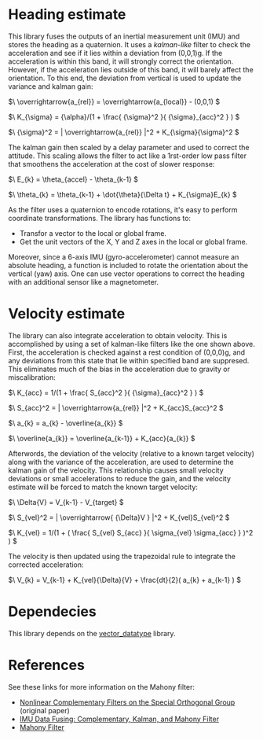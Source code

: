 # Heading estimate
This library fuses the outputs of an inertial measurement unit (IMU) and stores the heading as a quaternion. It uses a _kalman-like_ filter to check the acceleration and see if it lies within a deviation from (0,0,1)g. If the acceleration is within this band, it will strongly correct the orientation. However, if the acceleration lies outside of this band, it will barely affect the orientation. To this end, the deviation from vertical is used to update the variance and kalman gain: 

$\ \overrightarrow{a_{rel}} = \overrightarrow{a_{local}} - (0,0,1) $

$\ K_{\sigma} = {\alpha}/(1 + \frac{ {\sigma}^2 }{ {\sigma}_{acc}^2 } ) $

$\ {\sigma}^2 = | \overrightarrow{a_{rel}} |^2 + K_{\sigma}{\sigma}^2 $ 

The kalman gain then scaled by a delay parameter and used to correct the attitude. This scaling allows the filter to act like a 1rst-order low pass filter that smoothens the acceleration at the cost of slower response: 

$\ E_{k} = \theta_{accel} - \theta_{k-1} $

$\ \theta_{k} = \theta_{k-1} + \dot{\theta}{\Delta t} + K_{\sigma}E_{k} $

As the filter uses a quaternion to encode rotations, it's easy to perform coordinate transformations. The library has functions to:
- Transfor a vector to the local or global frame.
- Get the unit vectors of the X, Y and Z axes in the local or global frame.

Moreover, since a 6-axis IMU (gyro-accelerometer) cannot measure an absolute heading, a function is included to rotate the orientation about the vertical (yaw) axis. One can use vector operations to correct the heading with an additional sensor like a magnetometer.

# Velocity estimate
The library can also integrate acceleration to obtain velocity. This is accomplished by using a set of kalman-like filters like the one shown above. First, the acceleration is checked against a rest condition of (0,0,0)g, and any deviations from this state that lie within specified band are suppresed. This eliminates much of the bias in the acceleration due to gravity or miscalibration:

$\ K_{acc} = 1/(1 + \frac{ S_{acc}^2 }{ {\sigma}_{acc}^2 } ) $

$\ S_{acc}^2 = | \overrightarrow{a_{rel}} |^2 + K_{acc}S_{acc}^2 $ 

$\ a_{k} = a_{k} - \overline{a_{k}} $

$\ \overline{a_{k}} = \overline{a_{k-1}} + K_{acc}{a_{k}} $

Afterwords, the deviation of the velocity (relative to a known target velocity) along with the variance of the acceleration, are used to determine the kalman gain of the velocity. This relationship causes small velocity deviations or small accelerations to reduce the gain, and the velocity estimate will be forced to match the known target velocity:  

$\ \Delta{V} = V_{k-1} - V_{target} $

$\ S_{vel}^2 = | \overrightarrow{ {\Delta}V } |^2 + K_{vel}S_{vel}^2 $ 

$\ K_{vel} = 1/(1 + ( \frac{ S_{vel} S_{acc} }{ \sigma_{vel} \sigma_{acc} } )^2 ) $

The velocity is then updated using the trapezoidal rule to integrate the corrected acceleration:

$\ V_{k} = V_{k-1} + K_{vel}{\Delta}{V} + \frac{dt}{2}( a_{k} + a_{k-1} ) $

# Dependecies
This library depends on the [vector_datatype](https://github.com/RCmags/vector_datatype) library.

# References
See these links for more information on the Mahony filter:
- [Nonlinear Complementary Filters on the Special
Orthogonal Group](https://hal.archives-ouvertes.fr/hal-00488376/document) (original paper)
- [IMU Data Fusing: Complementary, Kalman, and Mahony Filter](http://www.olliw.eu/2013/imu-data-fusing/#chapter23)
- [Mahony Filter](https://nitinjsanket.github.io/tutorials/attitudeest/mahony)
